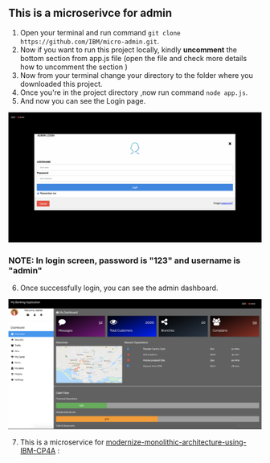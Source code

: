 ## This is a microserivce for admin


1. Open your terminal and run command `git clone https://github.com/IBM/micro-admin.git`.   
2. Now if you want to run this project locally, kindly **uncomment** the bottom section from app.js file (open the file and check more details how to uncomment the section )
3. Now from your terminal change your directory to the folder where you downloaded this project.
4. Once you're in the project directory ,now run command `node app.js`.
5. And now you can see the Login page. 

![GitHub Logo](images/login.png)

### NOTE: In login screen, password is "123" and username is "admin"

6. Once successfully login, you can see the admin dashboard.

![GitHub Logo](images/dashboard.png)

7. This is a microservice for [modernize-monolithic-architecture-using-IBM-CP4A](https://github.com/IBM/modernize-monolithic-architecture-using-IBM-CP4A) :
